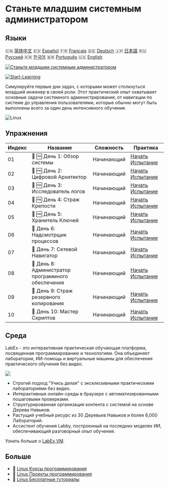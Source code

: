 # Станьте младшим системным администратором

## Языки

🇨🇳 [简体中文](README_zh.md) 🇪🇸 [Español](README_es.md) 🇫🇷 [Français](README_fr.md) 🇩🇪 [Deutsch](README_de.md) 🇯🇵 [日本語](README_ja.md) 🇷🇺 [Русский](README_ru.md) 🇰🇷 [한국어](README_ko.md) 🇧🇷 [Português](README_pt.md) 🇺🇸 [English](README.md) 

[![Станьте младшим системным администратором](https://cover-creator.labex.io/become-a-junior-system-administrator.png?lang=ru)](https://labex.io/ru/courses/become-a-junior-system-administrator)

[![Start-Learning](https://img.shields.io/badge/Start-Learning-whitesmoke?style=for-the-badge)](https://labex.io/ru/courses/become-a-junior-system-administrator)

Симулируйте первые дни задач, с которыми может столкнуться младший инженер в своей роли. Этот практический опыт охватывает основные задачи системного администрирования, от навигации по системе до управления пользователями, которые обычно могут быть выполнены всего за один день интенсивного обучения.

![Linux](https://img.shields.io/badge/Linux-whitesmoke?style=for-the-badge&logo=linux)


## Упражнения

|   Индекс | Название                                           | Сложность   | Практика                                                                                                               |
|----------|----------------------------------------------------|-------------|------------------------------------------------------------------------------------------------------------------------|
|       01 | 🎯 🆓 День 1: Обзор системы                        | Начинающий  | <a target='_blank' href='https://labex.io/ru/tutorials/linux-day-1-the-lay-of-the-land-596200'>Начать Испытание</a>    |
|       02 | 🎯 🆓 День 2: Цифровой Архитектор                  | Начинающий  | <a target='_blank' href='https://labex.io/ru/tutorials/linux-day-2-the-digital-architect-596201'>Начать Испытание</a>  |
|       03 | 🎯 🆓 День 3: Исследователь логов                  | Начинающий  | <a target='_blank' href='https://labex.io/ru/tutorials/linux-day-3-the-log-investigator-596202'>Начать Испытание</a>   |
|       04 | 🎯 🆓 День 4: Страж Крепости                       | Начинающий  | <a target='_blank' href='https://labex.io/ru/tutorials/linux-day-4-the-fortress-guardian-596203'>Начать Испытание</a>  |
|       05 | 🎯 🆓 День 5: Хранитель Ключей                     | Начинающий  | <a target='_blank' href='https://labex.io/ru/tutorials/linux-day-5-the-keeper-of-the-keys-596204'>Начать Испытание</a> |
|       06 | 🎯  День 6: Надсмотрщик процессов                  | Начинающий  | <a target='_blank' href='https://labex.io/ru/labs/linux-day-6-the-process-overseer-596618'>Начать Испытание</a>        |
|       07 | 🎯  День 7: Сетевой Навигатор                      | Начинающий  | <a target='_blank' href='https://labex.io/ru/labs/linux-day-7-the-network-navigator-596619'>Начать Испытание</a>       |
|       08 | 🎯  День 8: Администратор программного обеспечения | Начинающий  | <a target='_blank' href='https://labex.io/ru/labs/linux-day-8-the-software-steward-596620'>Начать Испытание</a>        |
|       09 | 🎯  День 9: Страж резервного копирования           | Начинающий  | <a target='_blank' href='https://labex.io/ru/labs/linux-day-9-the-backup-sentinel-596621'>Начать Испытание</a>         |
|       10 | 🎯  День 10: Мастер Скриптов                       | Начинающий  | <a target='_blank' href='https://labex.io/ru/labs/linux-day-10-the-script-artisan-596613'>Начать Испытание</a>         |

## Среда

LabEx - это интерактивная практическая обучающая платформа, посвященная программированию и технологиям. Она объединяет лаборатории, ИИ-помощь и виртуальные машины для обеспечения практического обучения без видео.

![](https://tutorial-screenshot.getvm.io/images/vm-1725247253.png)

- Строгий подход "Учись делая" с эксклюзивными практическими лабораториями без видео.
- Интерактивные онлайн-среды в браузере с автоматизированными пошаговыми проверками.
- Структурированная организация контента с системой на основе Дерева Навыков.
- Растущий учебный ресурс из 30 Деревьев Навыков и более 6,000 Лабораторий.
- Ассистент обучения Labby, построенный на последних моделях ИИ, обеспечивающий разговорный опыт обучения.

Узнать больше о [LabEx VM](https://support.labex.io/using-labex/virtual-machine).

## Больше

- 🔗 [Linux Курсы программирования](https://github.com/labex-labs/awesome-programming-courses)
- 🔗 [Linux Проекты программирования](https://github.com/labex-labs/awesome-programming-projects)
- 🔗 [Linux Бесплатные туториалы](https://github.com/labex-labs/linux-free-tutorials)

